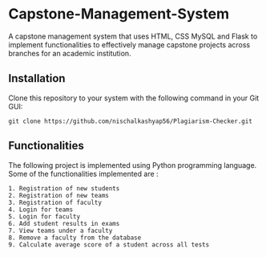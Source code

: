 # Capstone-Management-System
A capstone management system that uses HTML, CSS MySQL and Flask to implement functionalities to effectively manage capstone projects across branches for an academic institution.

## Installation

Clone this repository to your system with the following command in your Git GUI:

```
git clone https://github.com/nischalkashyap56/Plagiarism-Checker.git
```

## Functionalities
The following project is implemented using Python programming language. Some of the functionalities implemented are :
```
1. Registration of new students
2. Registration of new teams
3. Registration of faculty
4. Login for teams
5. Login for faculty
6. Add student results in exams
7. View teams under a faculty
8. Remove a faculty from the database
9. Calculate average score of a student across all tests
```
